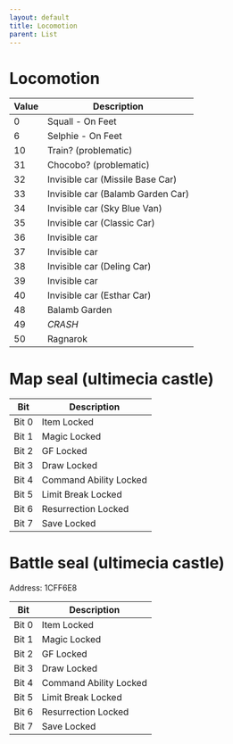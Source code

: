 ```yaml
---
layout: default
title: Locomotion
parent: List
---
```


# Locomotion
| Value | Description                       |
|-------|-----------------------------------|
| 0     | Squall - On Feet                  |
| 6     | Selphie - On Feet                 |
| 10    | Train? (problematic)              |
| 31    | Chocobo? (problematic)            |
| 32    | Invisible car (Missile Base Car)  |
| 33    | Invisible car (Balamb Garden Car) |
| 34    | Invisible car (Sky Blue Van)      |
| 35    | Invisible car (Classic Car)       |
| 36    | Invisible car                     |
| 37    | Invisible car                     |
| 38    | Invisible car (Deling Car)        |
| 39    | Invisible car                     |
| 40    | Invisible car (Esthar Car)        |
| 48    | Balamb Garden                     |
| 49    | *CRASH*                           |
| 50    | Ragnarok                          |


# Map seal (ultimecia castle)


| Bit   | Description             |
|-------|-------------------------|
| Bit 0 | 	Item Locked            |
| Bit 1 | 	Magic Locked           |
| Bit 2 | 	GF Locked              |
| Bit 3 | 	Draw Locked            |
| Bit 4 | 	Command Ability Locked |
| Bit 5 | 	Limit Break Locked     |
| Bit 6 | 	Resurrection Locked    |
| Bit 7 | 	Save Locked            |

# Battle seal (ultimecia castle)

Address: 1CFF6E8

| Bit   | Description             |
|-------|-------------------------|
| Bit 0 | 	Item Locked            |
| Bit 1 | 	Magic Locked           |
| Bit 2 | 	GF Locked              |
| Bit 3 | 	Draw Locked            |
| Bit 4 | 	Command Ability Locked |
| Bit 5 | 	Limit Break Locked     |
| Bit 6 | 	Resurrection Locked    |
| Bit 7 | 	Save Locked            |